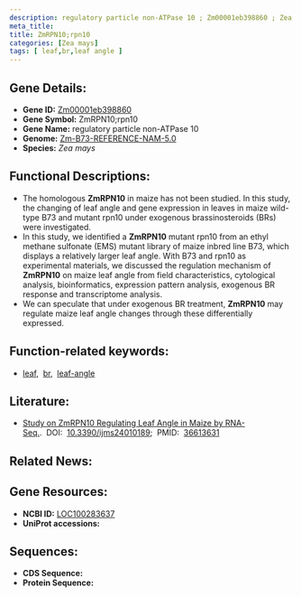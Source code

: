 ```yaml
---
description: regulatory particle non-ATPase 10 ; Zm00001eb398860 ; Zea mays
meta_title:
title: ZmRPN10;rpn10
categories: [Zea mays]
tags: [ leaf,br,leaf angle ]
---
```


## Gene Details:
- **Gene ID:**	[Zm00001eb398860](https://www.maizegdb.org/gene_center/gene/Zm00001eb398860)
- **Gene Symbol:** ZmRPN10;rpn10
- **Gene Name:** regulatory particle non-ATPase 10
- **Genome:** [Zm-B73-REFERENCE-NAM-5.0](https://www.maizegdb.org/genome/assembly/Zm-B73-REFERENCE-NAM-5.0)
- **Species:** *Zea mays*

## Functional Descriptions:
   - The homologous **ZmRPN10** in maize has not been studied. In this study, the changing of leaf angle and gene expression in leaves in maize wild-type B73 and mutant rpn10 under exogenous brassinosteroids (BRs) were investigated.
   - In this study, we identified a **ZmRPN10** mutant rpn10 from an ethyl methane sulfonate (EMS) mutant library of maize inbred line B73, which displays a relatively larger leaf angle. With B73 and rpn10 as experimental materials, we discussed the regulation mechanism of **ZmRPN10** on maize leaf angle from field characteristics, cytological analysis, bioinformatics, expression pattern analysis, exogenous BR response and transcriptome analysis.
   - We can speculate that under exogenous BR treatment, **ZmRPN10** may regulate maize leaf angle changes through these differentially expressed.

## Function-related keywords:
- [leaf](/tags/leaf/),&nbsp;&nbsp;[br](/tags/br/),&nbsp;&nbsp;[leaf-angle](/tags/leaf-angle/)

## Literature:
   - [Study on ZmRPN10 Regulating Leaf Angle in Maize by RNA-Seq.]( https://www.ncbi.nlm.nih.gov/pmc/articles/PMC9820655/).&nbsp;&nbsp;DOI:&nbsp;&nbsp;[10.3390/ijms24010189](https://www.ncbi.nlm.nih.gov/pmc/articles/PMC9820655/);&nbsp;&nbsp;PMID:&nbsp;&nbsp;[36613631](https://pubmed.ncbi.nlm.nih.gov/36613631/)

## Related News:

## Gene Resources:
- **NCBI ID:**  [LOC100283637](https://www.ncbi.nlm.nih.gov/gene/?term=LOC100283637)
- **UniProt accessions:** [](https://www.uniprot.org/uniprotkb//entry)



## Sequences:
- **CDS Sequence:**
- **Protein Sequence:**
